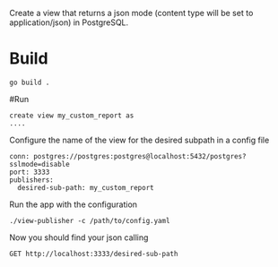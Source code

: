 Create a view that returns a json mode (content type will be set to application/json) in PostgreSQL.

# Build
```
go build .
```

#Run
```
create view my_custom_report as 
....
```
Configure the name of the view for the desired subpath in a config file
```
conn: postgres://postgres:postgres@localhost:5432/postgres?sslmode=disable
port: 3333
publishers:
  desired-sub-path: my_custom_report
```


Run the app with the configuration
```
./view-publisher -c /path/to/config.yaml
```

Now you should find your json calling
```
GET http://localhost:3333/desired-sub-path
```
